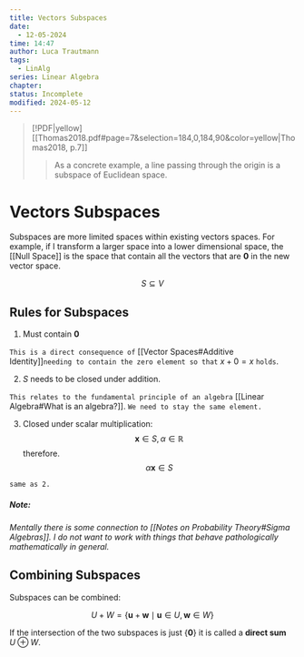 ```yaml
---
title: Vectors Subspaces
date:
  - 12-05-2024
time: 14:47
author: Luca Trautmann
tags:
  - LinAlg
series: Linear Algebra
chapter: 
status: Incomplete
modified: 2024-05-12
---
```


> [!PDF|yellow] [[Thomas2018.pdf#page=7&selection=184,0,184,90&color=yellow|Thomas2018, p.7]]
> > As a concrete example, a line passing through the origin is a subspace of Euclidean space.


# Vectors Subspaces

Subspaces are more limited spaces within existing vectors spaces. For example, if I transform a larger space into a lower dimensional space, the [[Null Space]] is the space that contain all the vectors that are $\mathbf{0}$ in the new vector space. 

$$
S \subseteq V
$$

## Rules for Subspaces

1. Must contain $\mathbf{0}$ 

`This is a direct consequence of` [[Vector Spaces#Additive Identity]]`needing to contain the zero element so that` $x+0=x$ `holds`.

2. $S$ needs to be closed under addition. 

`This relates to the fundamental principle of an algebra` [[Linear Algebra#What is an algebra?]]. `We need to stay the same element.` 

3. Closed under scalar multiplication: 
$$\mathbf{x} \in S, \alpha \in \mathbb{R}$$ therefore. $$\alpha \mathbf{x} \in S$$

`same as 2.`  

##### Note:
*Mentally there is some connection to [[Notes on Probability Theory#Sigma Algebras]]. I do not want to work with things that behave pathologically mathematically in general.*


## Combining Subspaces
Subspaces can be combined:

$$
U+W=\{\mathbf{u}+\mathbf{w} \mid \mathbf{u} \in U, \mathbf{w} \in W\}
$$


If the intersection of the two subspaces is just $\left\{ \mathbf{0}\right \}$ it is called a **direct sum** $U \oplus W$. 

